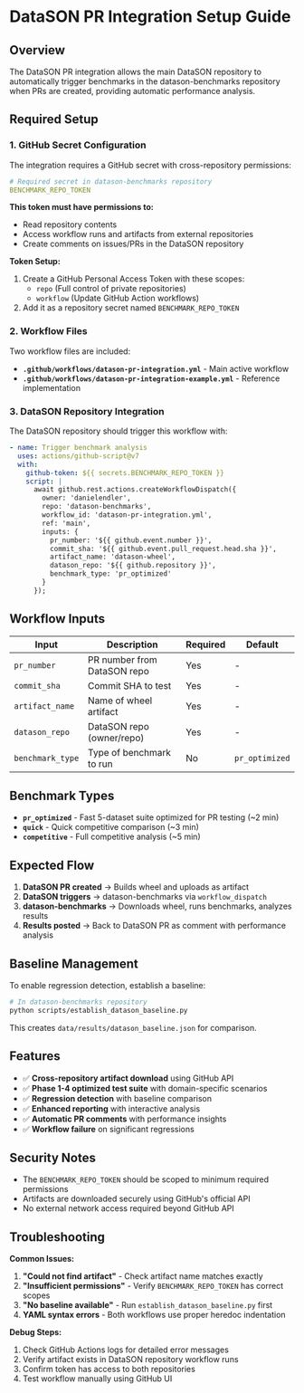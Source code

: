 # DataSON PR Integration Setup Guide

## Overview

The DataSON PR integration allows the main DataSON repository to automatically trigger benchmarks in the datason-benchmarks repository when PRs are created, providing automatic performance analysis.

## Required Setup

### 1. **GitHub Secret Configuration**

The integration requires a GitHub secret with cross-repository permissions:

```yaml
# Required secret in datason-benchmarks repository
BENCHMARK_REPO_TOKEN
```

**This token must have permissions to:**
- Read repository contents
- Access workflow runs and artifacts from external repositories
- Create comments on issues/PRs in the DataSON repository

**Token Setup:**
1. Create a GitHub Personal Access Token with these scopes:
   - `repo` (Full control of private repositories)
   - `workflow` (Update GitHub Action workflows)
2. Add it as a repository secret named `BENCHMARK_REPO_TOKEN`

### 2. **Workflow Files**

Two workflow files are included:

- **`.github/workflows/datason-pr-integration.yml`** - Main active workflow
- **`.github/workflows/datason-pr-integration-example.yml`** - Reference implementation

### 3. **DataSON Repository Integration**

The DataSON repository should trigger this workflow with:

```yaml
- name: Trigger benchmark analysis
  uses: actions/github-script@v7
  with:
    github-token: ${{ secrets.BENCHMARK_REPO_TOKEN }}
    script: |
      await github.rest.actions.createWorkflowDispatch({
        owner: 'danielendler',
        repo: 'datason-benchmarks', 
        workflow_id: 'datason-pr-integration.yml',
        ref: 'main',
        inputs: {
          pr_number: '${{ github.event.number }}',
          commit_sha: '${{ github.event.pull_request.head.sha }}',
          artifact_name: 'datason-wheel',
          datason_repo: '${{ github.repository }}',
          benchmark_type: 'pr_optimized'
        }
      });
```

## Workflow Inputs

| Input | Description | Required | Default |
|-------|-------------|----------|---------|
| `pr_number` | PR number from DataSON repo | Yes | - |
| `commit_sha` | Commit SHA to test | Yes | - |
| `artifact_name` | Name of wheel artifact | Yes | - |
| `datason_repo` | DataSON repo (owner/repo) | Yes | - |
| `benchmark_type` | Type of benchmark to run | No | `pr_optimized` |

## Benchmark Types

- **`pr_optimized`** - Fast 5-dataset suite optimized for PR testing (~2 min)
- **`quick`** - Quick competitive comparison (~3 min)  
- **`competitive`** - Full competitive analysis (~5 min)

## Expected Flow

1. **DataSON PR created** → Builds wheel and uploads as artifact
2. **DataSON triggers** → datason-benchmarks via `workflow_dispatch`
3. **datason-benchmarks** → Downloads wheel, runs benchmarks, analyzes results
4. **Results posted** → Back to DataSON PR as comment with performance analysis

## Baseline Management

To enable regression detection, establish a baseline:

```bash
# In datason-benchmarks repository
python scripts/establish_datason_baseline.py
```

This creates `data/results/datason_baseline.json` for comparison.

## Features

- ✅ **Cross-repository artifact download** using GitHub API
- ✅ **Phase 1-4 optimized test suite** with domain-specific scenarios
- ✅ **Regression detection** with baseline comparison
- ✅ **Enhanced reporting** with interactive analysis
- ✅ **Automatic PR comments** with performance insights
- ✅ **Workflow failure** on significant regressions

## Security Notes

- The `BENCHMARK_REPO_TOKEN` should be scoped to minimum required permissions
- Artifacts are downloaded securely using GitHub's official API
- No external network access required beyond GitHub API

## Troubleshooting

**Common Issues:**

1. **"Could not find artifact"** - Check artifact name matches exactly
2. **"Insufficient permissions"** - Verify `BENCHMARK_REPO_TOKEN` has correct scopes
3. **"No baseline available"** - Run `establish_datason_baseline.py` first
4. **YAML syntax errors** - Both workflows use proper heredoc indentation

**Debug Steps:**
1. Check GitHub Actions logs for detailed error messages
2. Verify artifact exists in DataSON repository workflow runs
3. Confirm token has access to both repositories
4. Test workflow manually using GitHub UI 